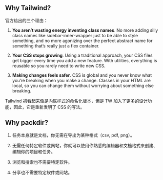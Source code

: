 
## Why Tailwind?

官方给出的三个理由：

1. **You aren’t wasting energy inventing class names**. No more adding silly class names like sidebar-inner-wrapper just to be able to style something, and no more agonizing over the perfect abstract name for something that’s really just a flex container.

2. **Your CSS stops growing**. Using a traditional approach, your CSS files get bigger every time you add a new feature. With utilities, everything is reusable so you rarely need to write new CSS.

3. **Making changes feels safer**. CSS is global and you never know what you’re breaking when you make a change. Classes in your HTML are local, so you can change them without worrying about something else breaking.

Tailwind 初看起来像是内联样式的命名化版本，但是 TW 加入了更多的设计功能，因此，它是重新发明了 CSS 的写法。


## Why packdir?

1. 任务本身就是文档，你无需在导出为某种格式（csv, pdf, png）。

2. 无需任何特定软件或网站，你就可以使用你熟悉的编辑器和文档格式来创建、编辑你的项目和任务。

3. 浏览和搜索也不需要特定软件。

4. 分享也不需要特定软件或网站。



